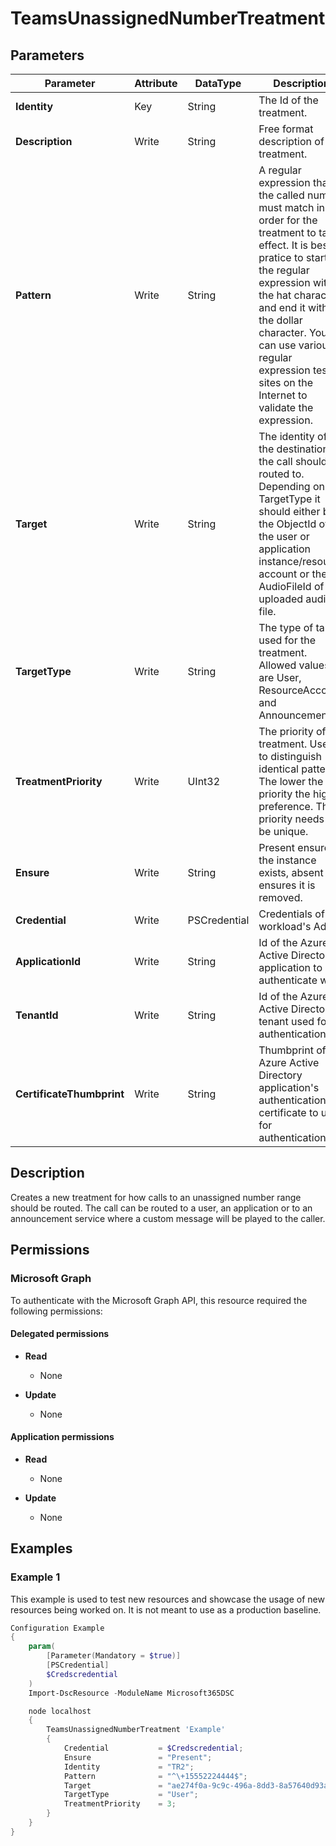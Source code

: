 ﻿# TeamsUnassignedNumberTreatment

## Parameters

| Parameter | Attribute | DataType | Description | Allowed Values |
| --- | --- | --- | --- | --- |
| **Identity** | Key | String | The Id of the treatment. | |
| **Description** | Write | String | Free format description of this treatment. | |
| **Pattern** | Write | String | A regular expression that the called number must match in order for the treatment to take effect. It is best pratice to start the regular expression with the hat character and end it with the dollar character. You can use various regular expression test sites on the Internet to validate the expression. | |
| **Target** | Write | String | The identity of the destination the call should be routed to. Depending on the TargetType it should either be the ObjectId of the user or application instance/resource account or the AudioFileId of the uploaded audio file. | |
| **TargetType** | Write | String | The type of target used for the treatment. Allowed values are User, ResourceAccount and Announcement. | `User`, `ResourceAccount`, `Announcement` |
| **TreatmentPriority** | Write | UInt32 | The priority of the treatment. Used to distinguish identical patterns. The lower the priority the higher preference. The priority needs to be unique. | |
| **Ensure** | Write | String | Present ensures the instance exists, absent ensures it is removed. | `Present`, `Absent` |
| **Credential** | Write | PSCredential | Credentials of the workload's Admin | |
| **ApplicationId** | Write | String | Id of the Azure Active Directory application to authenticate with. | |
| **TenantId** | Write | String | Id of the Azure Active Directory tenant used for authentication. | |
| **CertificateThumbprint** | Write | String | Thumbprint of the Azure Active Directory application's authentication certificate to use for authentication. | |


## Description

Creates a new treatment for how calls to an unassigned number range should be routed. The call can be routed to a user, an application or to an announcement service where a custom message will be played to the caller.

## Permissions

### Microsoft Graph

To authenticate with the Microsoft Graph API, this resource required the following permissions:

#### Delegated permissions

- **Read**

    - None

- **Update**

    - None

#### Application permissions

- **Read**

    - None

- **Update**

    - None

## Examples

### Example 1

This example is used to test new resources and showcase the usage of new resources being worked on.
It is not meant to use as a production baseline.

```powershell
Configuration Example
{
    param(
        [Parameter(Mandatory = $true)]
        [PSCredential]
        $Credscredential
    )
    Import-DscResource -ModuleName Microsoft365DSC

    node localhost
    {
        TeamsUnassignedNumberTreatment 'Example'
        {
            Credential           = $Credscredential;
            Ensure               = "Present";
            Identity             = "TR2";
            Pattern              = "^\+15552224444$";
            Target               = "ae274f0a-9c9c-496a-8dd3-8a57640d93aa";
            TargetType           = "User";
            TreatmentPriority    = 3;
        }
    }
}
```

